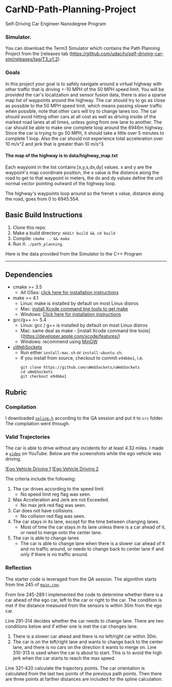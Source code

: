 # CarND-Path-Planning-Project
Self-Driving Car Engineer Nanodegree Program
   
### Simulator.
You can download the Term3 Simulator which contains the Path Planning Project from the [releases tab (https://github.com/udacity/self-driving-car-sim/releases/tag/T3_v1.2).

### Goals
In this project your goal is to safely navigate around a virtual highway with other traffic that is driving +-10 MPH of the 50 MPH speed limit. You will be provided the car's localization and sensor fusion data, there is also a sparse map list of waypoints around the highway. The car should try to go as close as possible to the 50 MPH speed limit, which means passing slower traffic when possible, note that other cars will try to change lanes too. The car should avoid hitting other cars at all cost as well as driving inside of the marked road lanes at all times, unless going from one lane to another. The car should be able to make one complete loop around the 6946m highway. Since the car is trying to go 50 MPH, it should take a little over 5 minutes to complete 1 loop. Also the car should not experience total acceleration over 10 m/s^2 and jerk that is greater than 10 m/s^3.

#### The map of the highway is in data/highway_map.txt
Each waypoint in the list contains  [x,y,s,dx,dy] values. x and y are the waypoint's map coordinate position, the s value is the distance along the road to get to that waypoint in meters, the dx and dy values define the unit normal vector pointing outward of the highway loop.

The highway's waypoints loop around so the frenet s value, distance along the road, goes from 0 to 6945.554.

## Basic Build Instructions

1. Clone this repo.
2. Make a build directory: `mkdir build && cd build`
3. Compile: `cmake .. && make`
4. Run it: `./path_planning`.

Here is the data provided from the Simulator to the C++ Program

---

## Dependencies

* cmake >= 3.5
  * All OSes: [click here for installation instructions](https://cmake.org/install/)
* make >= 4.1
  * Linux: make is installed by default on most Linux distros
  * Mac: [install Xcode command line tools to get make](https://developer.apple.com/xcode/features/)
  * Windows: [Click here for installation instructions](http://gnuwin32.sourceforge.net/packages/make.htm)
* gcc/g++ >= 5.4
  * Linux: gcc / g++ is installed by default on most Linux distros
  * Mac: same deal as make - [install Xcode command line tools]((https://developer.apple.com/xcode/features/)
  * Windows: recommend using [MinGW](http://www.mingw.org/)
* [uWebSockets](https://github.com/uWebSockets/uWebSockets)
  * Run either `install-mac.sh` or `install-ubuntu.sh`.
  * If you install from source, checkout to commit `e94b6e1`, i.e.
    ```
    git clone https://github.com/uWebSockets/uWebSockets 
    cd uWebSockets
    git checkout e94b6e1
    ```


## Rubric

### Compilation
I downloaded [`spline.h`](http://kluge.in-chemnitz.de/opensource/spline/) according to the QA session and put it to `src` folder. The compilation went through.

### Valid Trajectories
The car is able to drive without any incidents for at least 4.32 miles. I made a [`video`](https://www.youtube.com/watch?v=4fXXjHxP1uE) on YouTube. Below are the screenshots while the ego vehicle was driving.

[!Ego Vehicle Driving 1](image.png)
[!Ego Vehicle Driving 2](image2.png)

The criteria include the following:
1. The car drives according to the speed limit.
    * No speed limit reg flag was seen.
2. Max Acceleration and Jerk are not Exceeded.
    * No max jerk red flag was seen.
3. Car does not have collisions.
    * No collision red flag was seen.
4. The car stays in its lane, except for the time between changing lanes.
    * Most of time the car stays in its lane unless there is a car ahead of it, or need to merge onto the center lane.
5. The car is able to change lanes
    * The car is able to change lane when there is a slower car ahead of it and no traffic around, or needs to change back to center lane if and only if there is no traffic around.

### Reflection
The starter code is leveraged from the QA session. The algorithm starts from line 245 of [`main.cpp`](src/main.cpp#L245).

From line 245-289 I implemented the code to determine whether there is a car ahead of the ego car, left to the car or right to the car. The condition is met if the distance measured from the sensors is within 30m from the ego car.

Line 291-314 decides whether the car needs to change lane. There are two conditions below and if either one is met the car changes lane.
1. There is a slower car ahead and there is no left/right car within 30m.
2. The car is on the left/right lane and wants to change back to the center lane, and there is no cars on the direction it wants to merge on.
Line 310-313 is used when the car is about to start. This is to avoid the high jerk when the car starts to reach the max speed.

Line 321-420 calculate the trajectory points. The car orientation is calculated from the last two points of the previous path points. Then there are three points at farther distances are included for the spline calculation.
